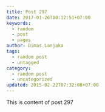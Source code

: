 ```yaml
---
title: Post 297
date: 2017-01-26T00:12:51+07:00
keywords:
  - random
  - post
  - pages
author: Dimas Lanjaka
tags:
  - random post
  - untagged
category:
  - random post
  - uncategorized
updated: 2015-02-22T07:32:08+07:00
---
```

This is content of post 297